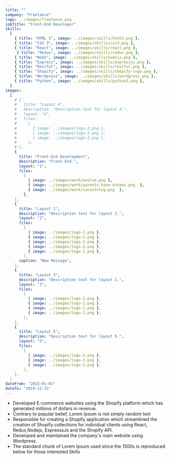 ```yaml
---
title: ""
company: "Freelance"
logo: ../images/freelance.png
jobTitle: "Front-End Developer"
skills:
  [
    { title: "HTML 5", image: ../images/skills/html5.png },
    { title: "CSS 3", image: ../images/skills/css3.png },
    { title: "React", image: ../images/skills/react.png },
     { title: "Redux", image: ../images/skills/redux.png },
    { title: "Node", image: ../images/skills/nodejs.png },
    { title: "Express", image: ../images/skills/expressjs.png },
    { title: "Restful", image: ../images/skills/restful.png },
    { title: "Shopify", image: ../images/skills/shopify-logo.png },
    { title: "Wordpress", image: ../images/skills/wordpress.png },
    { title: "Python", image: ../images/skills/python3.png },
  ]
images:
  [
    # {
    #   title: "Layout 4",
    #   description: "Description text for layout 4.",
    #   layout: "4",
    #   files:
    #     [
    #       { image: ../images/logo-2.png },
    #       { image: ../images/logo-2.png },
    #       { image: ../images/logo-2.png },
    #     ],
    # },
    {
      title: "Front-End Development",
      description: "Front-End.",
      layout: "1",
      files:
        [
          { image: ../images/work/evolve.png },
          { image: ../images/work/parents-have-dreams.png  },
          { image: ../images/work/consolelog.png  },
        ],
    },
    {
      title: "Layout 2",
      description: "Description text for layout 2.",
      layout: "2",
      files:
        [
          { image: ../images/logo-2.png },
          { image: ../images/logo-2.png },
          { image: ../images/logo-2.png },
          { image: ../images/logo-2.png },
          { image: ../images/logo-2.png },
        ],
      caption: "New Message",
    },
    {
      title: "Layout 3",
      description: "Description text for layout 1.",
      layout: "3",
      files:
        [
          { image: ../images/logo-2.png },
          { image: ../images/logo-2.png },
          { image: ../images/logo-2.png },
          { image: ../images/logo-2.png },
        ],
    },
    {
      title: "Layout 5",
      description: "Description text for layout 5.",
      layout: "5",
      files:
        [
          { image: ../images/logo-2.png },
          { image: ../images/logo-2.png },
          { image: ../images/logo-2.png },
        ],
    },
  ]
dateFrom: "2015-01-01"
dateTo: "2019-12-31"
---
```

- Developed E-commerce websites using the Shopify platform which has generated millions of dollars in revenue.
- Contrary to popular belief, Lorem Ipsum is not simply random text
- Responsible for creating a Shopify application which streamlined the creation of Shopify collections for individual clients using React, Redux,Nodejs, ExpresssJs and the Shopify API.
- Developed and maintained the company's main website using Wordpress.
- The standard chunk of Lorem Ipsum used since the 1500s is reproduced below for those interested
Skills